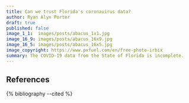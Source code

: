 ```yaml
---
title: Can we trust Florida's coronavirus data?
author: Ryan Alyn Porter
draft: true
published: false
image_1_1:  images/posts/abacus_1x1.jpg
image_16_9: images/posts/abacus_16x9.jpg
image_16_5: images/posts/abacus_16x5.jpg
image_copyright: https://www.pxfuel.com/en/free-photo-irbix
summary: The COVID-19 data from the State of Florida is incomplete.
---
```




<h2>References</h2>

{% bibliography --cited %}
